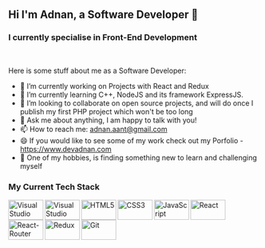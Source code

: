 ## Hi I'm Adnan, a Software Developer 👋
### I currently specialise in Front-End Development 

<br />

Here is some stuff about me as a Software Developer:

- 🔭 I’m currently working on Projects with React and Redux
- 🌱 I’m currently learning C++, NodeJS and its framework ExpressJS.
- 👯 I’m looking to collaborate on open source projects, and will do once I publish my first PHP project which won't be too long
- 💬 Ask me about anything, I am happy to talk with you!
- 📫 How to reach me: adnan.aant@gmail.com 
- 😄 If you would like to see some of my work check out my Porfolio - https://www.devadnan.com
- :memo: One of my hobbies, is finding something new to learn and challenging myself

### My Current Tech Stack

<img align="left" alt="Visual Studio Code" width="70px" height="40px" src="https://img.shields.io/badge/Visual_Studio_Code-0078D4?style=for-the-badge&logo=visual%20studio%20code&logoColor=white" >
<img align="left" alt="Visual Studio" width="70px" height="40px" src="https://img.shields.io/badge/Visual_Studio_2019-5C2D91?style=for-the-badge&logo=visual%20studio&logoColor=white" >
<img align="left" alt="HTML5" width="70px" height="40px" src="https://img.shields.io/badge/HTML5-E34F26?style=for-the-badge&logo=html5&logoColor=white" >
<img align="left" alt="CSS3" width="70px" height="40px" src="https://img.shields.io/badge/CSS3-1572B6?style=for-the-badge&logo=css3&logoColor=white" >
<img align="left" alt="JavaScript" width="70px" height="40px" src="https://img.shields.io/badge/JavaScript-F7DF1E?style=for-the-badge&logo=javascript&logoColor=black" >
<img align="left" alt="React" width="70px" height="40px" src="https://img.shields.io/badge/React-20232A?style=for-the-badge&logo=react&logoColor=61DAFB">
<img align="left" alt="React-Router" width="70px" height="40px" src="https://img.shields.io/badge/React_Router-CA4245?style=for-the-badge&logo=react-router&logoColor=white" />
<img align="left" alt="Redux" width="70px" height="40px" src="https://img.shields.io/badge/Redux-593D88?style=for-the-badge&logo=redux&logoColor=white" />
<img align="left" alt="Git" width="70px" height="40px" src="https://img.shields.io/badge/Git-F05032?style=for-the-badge&logo=git&logoColor=white" >

<br />
